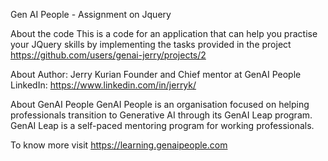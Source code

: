 Gen AI People - Assignment on Jquery

About the code
This is a code for an application that can help you practise your JQuery skills by implementing the tasks provided in the project https://github.com/users/genai-jerry/projects/2






About Author:
Jerry Kurian
Founder and Chief mentor at GenAI People
LinkedIn: https://www.linkedin.com/in/jerryk/

About GenAI People
GenAI People is an organisation focused on helping professionals transition to Generative AI through its GenAI Leap program. GenAI Leap is a self-paced mentoring program for working professionals.

To know more visit https://learning.genaipeople.com
